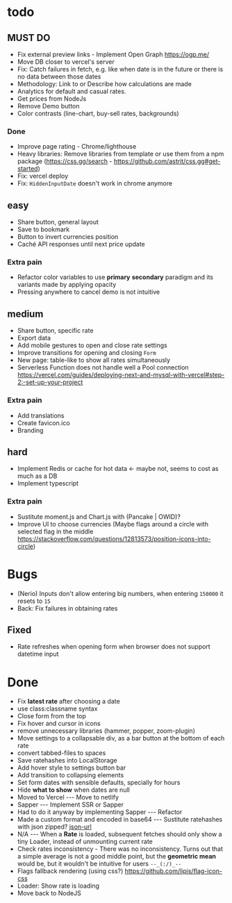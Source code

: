# todo

## MUST DO
- Fix external preview links - Implement Open Graph <https://ogp.me/>
- Move DB closer to vercel's server
- Fix: Catch failures in fetch, e.g. like when date is in the future or there is no data between those dates
- Methodology: Link to or Describe how calculations are made
- Analytics for default and casual rates.
- Get prices from NodeJs
- Remove Demo button
- Color contrasts (line-chart, buy-sell rates, backgrounds)
### Done
- Improve page rating - Chrome/lighthouse
- Heavy libraries: Remove libraries from template or use them from a npm package (https://css.gg/search - https://github.com/astrit/css.gg#get-started)
- Fix: vercel deploy
- Fix: `HiddenInputDate` doesn't work in chrome anymore

## easy
- Share button, general layout
- Save to bookmark
- Button to invert currencies position
- Caché API responses until next price update
### Extra pain
- Refactor color variables to use **primary** **secondary** paradigm and its variants made by applying opacity
- Pressing anywhere to cancel demo is not intuitive

## medium
- Share button, specific rate
- Export data
- Add mobile gestures to open and close rate settings
- Improve transitions for opening and closing `Form`
- New page: table-like to show all rates simultaneously
- Serverless Function does not handle well a Pool connection https://vercel.com/guides/deploying-next-and-mysql-with-vercel#step-2:-set-up-your-project
### Extra pain
- Add translations
- Create favicon.ico
- Branding

## hard
- Implement Redis or cache for hot data <- maybe not, seems to cost as much as a DB
- Implement typescript
### Extra pain
- Sustitute moment.js and Chart.js with (Pancake | OWID)?
- Improve UI to choose currencies (Maybe flags around a circle with selected flag in the middle https://stackoverflow.com/questions/12813573/position-icons-into-circle)

# Bugs
- (Nerio) Inputs don't allow entering big numbers, when entering `150000` it resets to `15`
- Back: Fix failures in obtaining rates
## Fixed
- Rate refreshes when opening form when browser does not support datetime input

# Done
- Fix **latest rate** after choosing a date
- use class:classname syntax
- Close form from the top
- Fix hover and cursor in icons
- remove unnecessary libraries (hammer, popper, zoom-plugin)
- Move settings to a collapsable div, as a bar button at the bottom of each rate
- convert tabbed-files to spaces
- Save ratehashes into LocalStorage
- Add hover style to settings button bar
- Add transition to collapsing elements
- Set form dates with sensible defaults, specially for hours
- Hide **what to show** when dates are null
- Moved to Vercel --- Move to netlify
- Sapper --- Implement SSR or Sapper
- Had to do it anyway by implementing Sapper --- Refactor
- Made a custom format and encoded in base64 --- Sustitute ratehashes with json zipped? [json-url](https://github.com/masotime/json-url)
- N/A --- When a **Rate** is loaded, subsequent fetches should only show a tiny Loader, instead of unmounting current rate
- Check rates inconsistency - There was no inconsistency. Turns out that a simple average is not a good middle point, but the **geometric mean** would be, but it wouldn't be intuitive for users `--_(:/)_--`
- Flags fallback rendering (using css?) https://github.com/lipis/flag-icon-css
- Loader: Show rate is loading
- Move back to NodeJS
